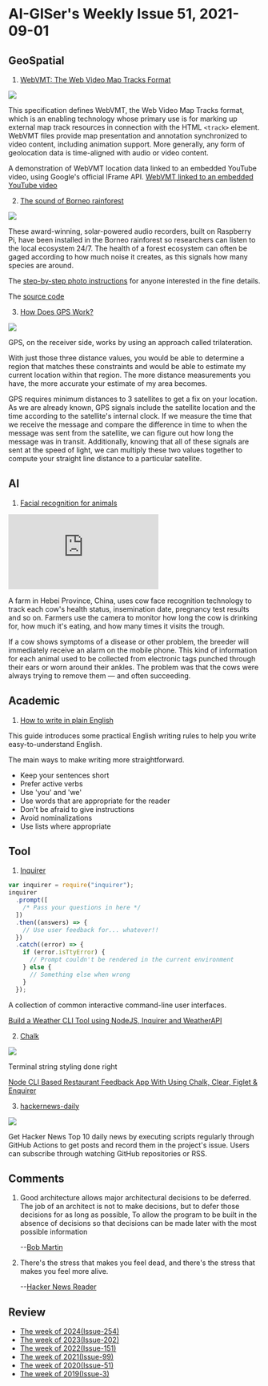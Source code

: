 # AI-GISer's Weekly Issue 51, 2021-09-01

## GeoSpatial

1. [WebVMT: The Web Video Map Tracks Format](https://w3c.github.io/sdw/proposals/geotagging/webvmt/)

![](https://www.webvmt.org/images/trkdvideo/BrightonClapham.jpg)

This specification defines WebVMT, the Web Video Map Tracks format, which is an enabling technology whose primary use is for marking up external map track resources in connection with the HTML `<track>` element. WebVMT files provide map presentation and annotation synchronized to video content, including animation support. More generally, any form of geolocation data is time-aligned with audio or video content.

A demonstration of WebVMT location data linked to an embedded YouTube video, using Google's official IFrame API.
[WebVMT linked to an embedded YouTube video](http://www.webvmt.org/demos/youtube)

2. [The sound of Borneo rainforest](https://www.raspberrypi.org/blog/raspberry-pi-listening-posts-hear-the-borneo-rainforest/)

![](https://www.raspberrypi.org/app/uploads/2020/08/Screenshot-2020-08-21-at-11.56.58.png)

These award-winning, solar-powered audio recorders, built on Raspberry Pi, have been installed in the Borneo rainforest so researchers can listen to the local ecosystem 24/7. The health of a forest ecosystem can often be gaged according to how much noise it creates, as this signals how many species are around.

The [step-by-step photo instructions](https://sarabsethi.github.io/autonomous_ecosystem_monitoring/) for anyone interested in the fine details.

The [source code](https://github.com/sarabsethi/rpi-eco-monitoring)

3. [How Does GPS Work?](https://blog.digitalbunker.dev/2020/08/28/how-do-global-positioning-systems-gps-work/)

![](https://i2.wp.com/miro.medium.com/proxy/0*HY7l7PcoJBE_eqXK.jpg?resize=582%2C422&ssl=1)

GPS, on the receiver side, works by using an approach called trilateration.

With just those three distance values, you would be able to determine a region that matches these constraints and would be able to estimate my current location within that region. The more distance measurements you have, the more accurate your estimate of my area becomes.

GPS requires minimum distances to 3 satellites to get a fix on your location. As we are already known, GPS signals include the satellite location and the time according to the satellite's internal clock. If we measure the time that we receive the message and compare the difference in time to when the message was sent from the satellite, we can figure out how long the message was in transit. Additionally, knowing that all of these signals are sent at the speed of light, we can multiply these two values together to compute your straight line distance to a particular satellite.

## AI

1. [Facial recognition for animals](https://www.washingtonpost.com/world/asia_pacific/facial-recognition-china-animals-farms-agriculture/2020/08/23/9808c710-d6fb-11ea-b9b2-1ea733b97910_story.html)

![](https://www.washingtonpost.com/wp-apps/imrs.php?src=https://arc-anglerfish-washpost-prod-washpost.s3.amazonaws.com/public/MPRG3MRGMQI6VHGJ4GOPXSD6KE.jpg&w=916)

A farm in Hebei Province, China, uses cow face recognition technology to track each cow's health status, insemination date, pregnancy test results and so on. Farmers use the camera to monitor how long the cow is drinking for, how much it's eating, and how many times it visits the trough.

If a cow shows symptoms of a disease or other problem, the breeder will immediately receive an alarm on the mobile phone. This kind of information for each animal used to be collected from electronic tags punched through their ears or worn around their ankles. The problem was that the cows were always trying to remove them — and often succeeding.

## Academic

1. [How to write in plain English](http://www.plainenglish.co.uk/how-to-write-in-plain-english.html)

This guide introduces some practical English writing rules to help you write easy-to-understand English.

The main ways to make writing more straightforward.

- Keep your sentences short
- Prefer active verbs
- Use 'you' and 'we'
- Use words that are appropriate for the reader
- Don't be afraid to give instructions
- Avoid nominalizations
- Use lists where appropriate

## Tool

1. [Inquirer](https://github.com/SBoudrias/Inquirer.js)

```js
var inquirer = require("inquirer");
inquirer
  .prompt([
    /* Pass your questions in here */
  ])
  .then((answers) => {
    // Use user feedback for... whatever!!
  })
  .catch((error) => {
    if (error.isTtyError) {
      // Prompt couldn't be rendered in the current environment
    } else {
      // Something else when wrong
    }
  });
```

A collection of common interactive command-line user interfaces.

[Build a Weather CLI Tool using NodeJS, Inquirer and WeatherAPI](https://dev.to/aritik/build-a-weather-cli-tool-using-nodejs-inquirer-and-weatherapi-2f5n)

2. [Chalk](https://github.com/chalk/chalk)

![](https://camo.githubusercontent.com/036b5e5ae84937a17ce0a1a424aeb6f7eb23863f/68747470733a2f2f63646e2e6a7364656c6976722e6e65742f67682f6368616c6b2f616e73692d7374796c657340383236313639376339356266333462366337373637653263626539393431613835316435393338352f73637265656e73686f742e737667)

Terminal string styling done right

[Node CLI Based Restaurant Feedback App With Using Chalk, Clear, Figlet & Enquirer](https://dev.to/rizwanjamal/node-cli-based-restaurant-feedback-app-with-using-chalk-clear-figlet-enquirer-22jd)

3. [hackernews-daily](https://github.com/headllines/hackernews-daily)

![](https://camo.githubusercontent.com/ea99984d03838304a66630dc91eb5e8eb7370999/68747470733a2f2f7777772e77616e67626173652e636f6d2f626c6f67696d672f61737365742f3230323030392f6267323032303039303230372e6a7067)

Get Hacker News Top 10 daily news by executing scripts regularly through GitHub Actions to get posts and record them in the project's issue. Users can subscribe through watching GitHub repositories or RSS.

## Comments

1. Good architecture allows major architectural decisions to be deferred. The job of an architect is not to make decisions, but to defer those decisions for as long as possible, To allow the program to be built in the absence of decisions so that decisions can be made later with the most possible information

   --[Bob Martin](https://tomgamon.com/posts/2020-08-25-dont-marry-your-design/)

2. There's the stress that makes you feel dead, and there's the stress that makes you feel more alive.

   --[Hacker News Reader](https://theartofmachinery.com/2020/08/04/leaving_google.html)

## Review

- [The week of 2024(Issue-254)](../2024/issue-254.md)
- [The week of 2023(Issue-202)](../2023/issue-202.md)
- [The week of 2022(Issue-151)](../2022/issue-151.md)
- [The week of 2021(Issue-99)](../2021/issue-99.md)
- [The week of 2020(Issue-51)](../2020/issue-51.md)
- [The week of 2019(Issue-3)](../2019/issue-3.md)
